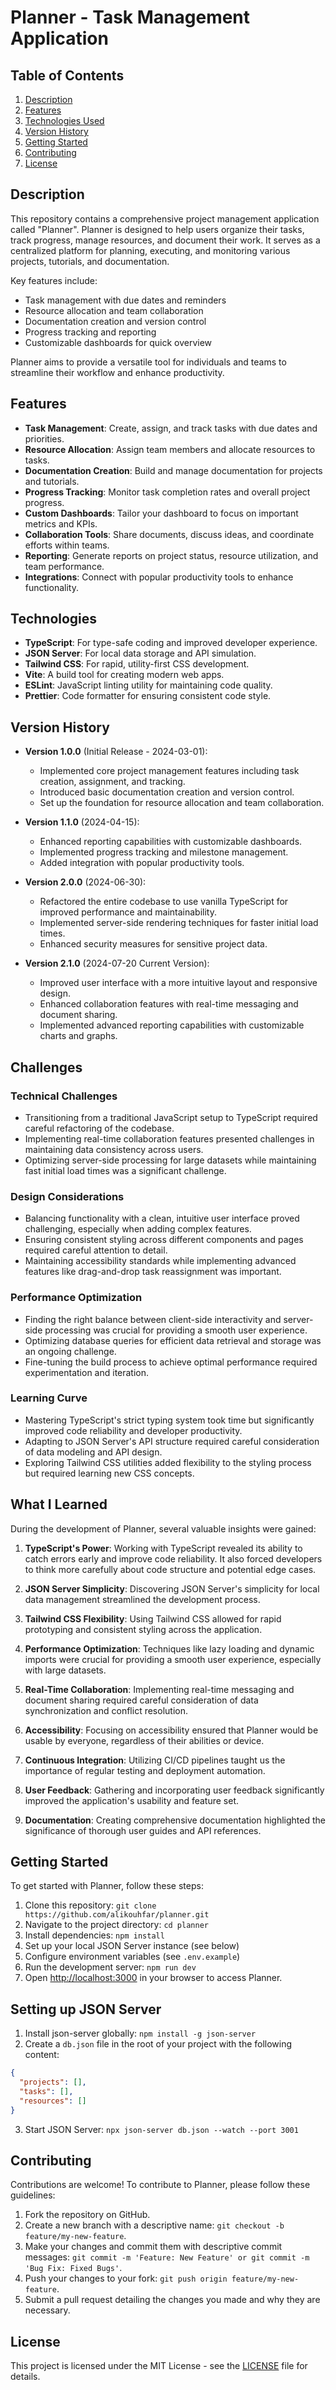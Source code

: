 # Planner - Task Management Application

## Table of Contents

1. [Description](#description)
2. [Features](#features)
3. [Technologies Used](#technologies)
4. [Version History](#version-history)
5. [Getting Started](#getting-started)
6. [Contributing](#contributing)
7. [License](#license)

## Description

This repository contains a comprehensive project management application called "Planner". Planner is designed to help users organize their tasks, track progress, manage resources, and document their work. It serves as a centralized platform for planning, executing, and monitoring various projects, tutorials, and documentation.

Key features include:

- Task management with due dates and reminders
- Resource allocation and team collaboration
- Documentation creation and version control
- Progress tracking and reporting
- Customizable dashboards for quick overview

Planner aims to provide a versatile tool for individuals and teams to streamline their workflow and enhance productivity.

## Features

- **Task Management**: Create, assign, and track tasks with due dates and priorities.
- **Resource Allocation**: Assign team members and allocate resources to tasks.
- **Documentation Creation**: Build and manage documentation for projects and tutorials.
- **Progress Tracking**: Monitor task completion rates and overall project progress.
- **Custom Dashboards**: Tailor your dashboard to focus on important metrics and KPIs.
- **Collaboration Tools**: Share documents, discuss ideas, and coordinate efforts within teams.
- **Reporting**: Generate reports on project status, resource utilization, and team performance.
- **Integrations**: Connect with popular productivity tools to enhance functionality.

## Technologies

- **TypeScript**: For type-safe coding and improved developer experience.
- **JSON Server**: For local data storage and API simulation.
- **Tailwind CSS**: For rapid, utility-first CSS development.
- **Vite**: A build tool for creating modern web apps.
- **ESLint**: JavaScript linting utility for maintaining code quality.
- **Prettier**: Code formatter for ensuring consistent code style.

## Version History

- **Version 1.0.0** (Initial Release - 2024-03-01):

  - Implemented core project management features including task creation, assignment, and tracking.
  - Introduced basic documentation creation and version control.
  - Set up the foundation for resource allocation and team collaboration.

- **Version 1.1.0** (2024-04-15):

  - Enhanced reporting capabilities with customizable dashboards.
  - Implemented progress tracking and milestone management.
  - Added integration with popular productivity tools.

- **Version 2.0.0** (2024-06-30):

  - Refactored the entire codebase to use vanilla TypeScript for improved performance and maintainability.
  - Implemented server-side rendering techniques for faster initial load times.
  - Enhanced security measures for sensitive project data.

- **Version 2.1.0** (2024-07-20 Current Version):
  - Improved user interface with a more intuitive layout and responsive design.
  - Enhanced collaboration features with real-time messaging and document sharing.
  - Implemented advanced reporting capabilities with customizable charts and graphs.

## Challenges

### Technical Challenges

- Transitioning from a traditional JavaScript setup to TypeScript required careful refactoring of the codebase.
- Implementing real-time collaboration features presented challenges in maintaining data consistency across users.
- Optimizing server-side processing for large datasets while maintaining fast initial load times was a significant challenge.

### Design Considerations

- Balancing functionality with a clean, intuitive user interface proved challenging, especially when adding complex features.
- Ensuring consistent styling across different components and pages required careful attention to detail.
- Maintaining accessibility standards while implementing advanced features like drag-and-drop task reassignment was important.

### Performance Optimization

- Finding the right balance between client-side interactivity and server-side processing was crucial for providing a smooth user experience.
- Optimizing database queries for efficient data retrieval and storage was an ongoing challenge.
- Fine-tuning the build process to achieve optimal performance required experimentation and iteration.

### Learning Curve

- Mastering TypeScript's strict typing system took time but significantly improved code reliability and developer productivity.
- Adapting to JSON Server's API structure required careful consideration of data modeling and API design.
- Exploring Tailwind CSS utilities added flexibility to the styling process but required learning new CSS concepts.

## What I Learned

During the development of Planner, several valuable insights were gained:

1. **TypeScript's Power**: Working with TypeScript revealed its ability to catch errors early and improve code reliability. It also forced developers to think more carefully about code structure and potential edge cases.

2. **JSON Server Simplicity**: Discovering JSON Server's simplicity for local data management streamlined the development process.

3. **Tailwind CSS Flexibility**: Using Tailwind CSS allowed for rapid prototyping and consistent styling across the application.

4. **Performance Optimization**: Techniques like lazy loading and dynamic imports were crucial for providing a smooth user experience, especially with large datasets.

5. **Real-Time Collaboration**: Implementing real-time messaging and document sharing required careful consideration of data synchronization and conflict resolution.

6. **Accessibility**: Focusing on accessibility ensured that Planner would be usable by everyone, regardless of their abilities or device.

7. **Continuous Integration**: Utilizing CI/CD pipelines taught us the importance of regular testing and deployment automation.

8. **User Feedback**: Gathering and incorporating user feedback significantly improved the application's usability and feature set.

9. **Documentation**: Creating comprehensive documentation highlighted the significance of thorough user guides and API references.

## Getting Started

To get started with Planner, follow these steps:

1. Clone this repository: `git clone https://github.com/alikouhfar/planner.git`
2. Navigate to the project directory: `cd planner`
3. Install dependencies: `npm install`
4. Set up your local JSON Server instance (see below)
5. Configure environment variables (see `.env.example`)
6. Run the development server: `npm run dev`
7. Open [http://localhost:3000](http://localhost:3000) in your browser to access Planner.

## Setting up JSON Server

1. Install json-server globally: `npm install -g json-server`
2. Create a `db.json` file in the root of your project with the following content:

```json
{
  "projects": [],
  "tasks": [],
  "resources": []
}
```

3. Start JSON Server: `npx json-server db.json --watch --port 3001`

## Contributing

Contributions are welcome! To contribute to Planner, please follow these guidelines:

1. Fork the repository on GitHub.
2. Create a new branch with a descriptive name: `git checkout -b feature/my-new-feature`.
3. Make your changes and commit them with descriptive commit messages: `git commit -m 'Feature: New Feature' or git commit -m 'Bug Fix: Fixed Bugs'`.
4. Push your changes to your fork: `git push origin feature/my-new-feature`.
5. Submit a pull request detailing the changes you made and why they are necessary.

## License

This project is licensed under the MIT License - see the [LICENSE](LICENSE) file for details.
#

